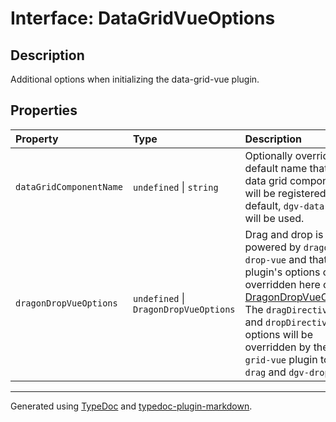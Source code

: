 # Interface: DataGridVueOptions

## Description

Additional options when initializing the data-grid-vue plugin.

## Properties

| Property | Type | Description |
| :------ | :------ | :------ |
| `dataGridComponentName` | `undefined` \| `string` | Optionally override the default name that the data grid component will be registered as. By default, `dgv-data-grid` will be used. |
| `dragonDropVueOptions` | `undefined` \| `DragonDropVueOptions` | Drag and drop is powered by `dragon-drop-vue` and that plugin's options can be overridden here on [DragonDropVueOptions](https://www.npmjs.com/package/dragon-drop-vue#plugin-options-ie-dragondropvueoptions).<br />The `dragDirectiveName` and `dropDirectiveName` options will be overridden by the `data-grid-vue` plugin to `dgv-drag` and `dgv-drop`. |

***

Generated using [TypeDoc](https://typedoc.org) and [typedoc-plugin-markdown](https://typedoc-plugin-markdown.org).
